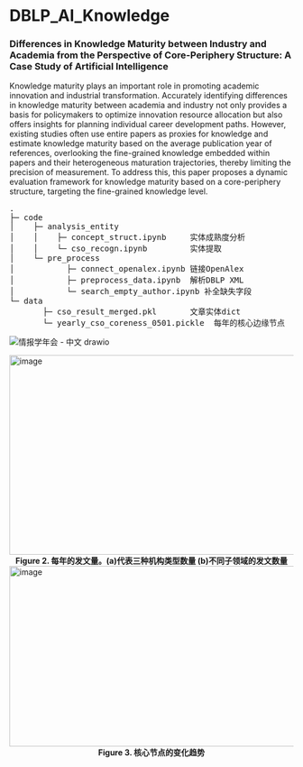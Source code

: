 # DBLP_AI_Knowledge


### Differences in Knowledge Maturity between Industry and Academia from the Perspective of Core-Periphery Structure: A Case Study of Artificial Intelligence

Knowledge maturity plays an important role in promoting academic innovation and industrial transformation. Accurately identifying differences in knowledge maturity between academia and industry not only provides a basis for policymakers to optimize innovation resource allocation but also offers insights for planning individual career development paths. However, existing studies often use entire papers as proxies for knowledge and estimate knowledge maturity based on the average publication year of references, overlooking the fine-grained knowledge embedded within papers and their heterogeneous maturation trajectories, thereby limiting the precision of measurement. To address this, this paper proposes a dynamic evaluation framework for knowledge maturity based on a core-periphery structure, targeting the fine-grained knowledge level. 

<pre>
.
├─ code
│    ├─ analysis_entity 
│    │    ├─ concept_struct.ipynb     实体成熟度分析
│    │    └─ cso_recogn.ipynb         实体提取
│    └─ pre_process
│           ├─ connect_openalex.ipynb 链接OpenAlex
│           ├─ preprocess_data.ipynb  解析DBLP XML
│           └─ search_empty_author.ipynb 补全缺失字段
└─ data
       ├─ cso_result_merged.pkl       文章实体dict
       └─ yearly_cso_coreness_0501.pickle  每年的核心边缘节点
</pre>


![情报学年会 - 中文 drawio](https://github.com/user-attachments/assets/73f8116a-7d91-4265-b409-4fb71d62e0f7)


<img width="914" height="354" alt="image" src="https://github.com/user-attachments/assets/78ec0b24-b1e6-4dfa-a654-f045a0f10685" />
<div align="center"><b>Figure 2. 每年的发文量。(a)代表三种机构类型数量 (b)不同子领域的发文数量</b></div>



<img width="855" height="320" alt="image" src="https://github.com/user-attachments/assets/0f8d2e7c-0b62-4a2b-bf9a-3ec9b26b05e9" />
<div align="center"><b>Figure 3. 核心节点的变化趋势</b></div>






